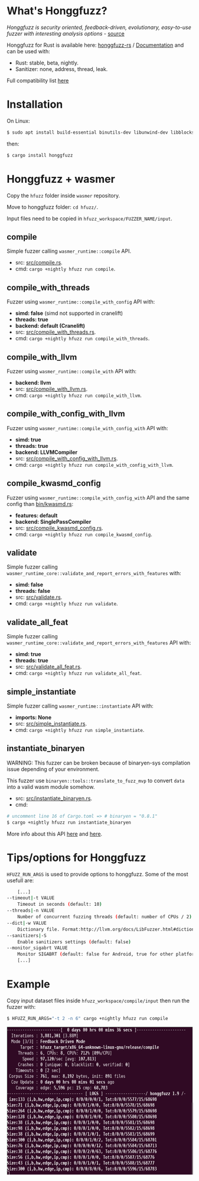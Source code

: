 # What's Honggfuzz?

*Honggfuzz is security oriented, feedback-driven, evolutionary, easy-to-use fuzzer with interesting analysis options* - [source](https://github.com/google/honggfuzz)

Honggfuzz for Rust is available here: [honggfuzz-rs](https://github.com/rust-fuzz/honggfuzz-rs) / [Documentation](https://docs.rs/honggfuzz/0.5.45/honggfuzz/) and can be used with:
- Rust: stable, beta, nightly.
- Sanitizer: none, address, thread, leak.

Full compatibility list [here](https://github.com/rust-fuzz/honggfuzz-rs#compatibility)

# Installation

On Linux:
``` sh
$ sudo apt install build-essential binutils-dev libunwind-dev libblocksruntime-dev
```
then:
``` sh
$ cargo install honggfuzz
```

# Honggfuzz + wasmer

Copy the `hfuzz` folder inside `wasmer` repository.

Move to honggfuzz folder: `cd hfuzz/`.

Input files need to be copied in `hfuzz_workspace/FUZZER_NAME/input`.

## compile

Simple fuzzer calling `wasmer_runtime::compile` API.
- src: [src/compile.rs](hfuzz/src/compile.rs).
- cmd: `cargo +nightly hfuzz run compile`.

## compile_with_threads

Fuzzer using `wasmer_runtime::compile_with_config` API with:
- **simd: false** (simd not supported in cranelift)
- **threads: true**
- **backend: default (Cranelift)**
- src: [src/compile_with_threads.rs](hfuzz/src/compile_with_threads.rs).
- cmd: `cargo +nightly hfuzz run compile_with_threads`.

## compile_with_llvm

Fuzzer using `wasmer_runtime::compile_with` API with:
- **backend: llvm**
- src: [src/compile_with_llvm.rs](hfuzz/src/compile_with_llvm.rs).
- cmd: `cargo +nightly hfuzz run compile_with_llvm`.

## compile_with_config_with_llvm

Fuzzer using `wasmer_runtime::compile_with_config_with` API with:
- **simd: true**
- **threads: true**
- **backend: LLVMCompiler**
- src: [src/compile_with_config_with_llvm.rs](hfuzz/src/compile_with_config_with_llvm.rs).
- cmd: `cargo +nightly hfuzz run compile_with_config_with_llvm`.

## compile_kwasmd_config

Fuzzer using `wasmer_runtime::compile_with_config_with` API and the same config than [bin/kwasmd.rs](https://github.com/wasmerio/wasmer/blob/b9a99492813f2849a751db84faeac28cb8406346/src/bin/kwasmd.rs#L58-L68):
- **features: default**
- **backend: SinglePassCompiler**
- src: [src/compile_kwasmd_config.rs](hfuzz/src/compile_kwasmd_config.rs).
- cmd: `cargo +nightly hfuzz run compile_kwasmd_config`.

## validate

Simple fuzzer calling `wasmer_runtime_core::validate_and_report_errors_with_features` with:
- **simd: false**
- **threads: false**
- src: [src/validate.rs](hfuzz/src/validate.rs).
- cmd: `cargo +nightly hfuzz run validate`.

## validate_all_feat

Simple fuzzer calling `wasmer_runtime_core::validate_and_report_errors_with_features` API with:
- **simd: true**
- **threads: true**
- src: [src/validate_all_feat.rs](hfuzz/src/validate_all_feat.rs).
- cmd: `cargo +nightly hfuzz run validate_all_feat`.

## simple_instantiate

Simple fuzzer calling `wasmer_runtime::instantiate` API with:
- **imports: None**
- src: [src/simple_instantiate.rs](hfuzz/src/simple_instantiate.rs).
- cmd: `cargo +nightly hfuzz run simple_instantiate`.

## instantiate_binaryen

WARNING: This fuzzer can be broken because of binaryen-sys compilation issue depending of your environment.

This fuzzer use `binaryen::tools::translate_to_fuzz_mvp` to convert `data` into a valid wasm module somehow.
- src: [src/instantiate_binaryen.rs](hfuzz/src/instantiate_binaryen.rs).
- cmd:
``` sh
# uncomment line 16 of Cargo.toml => # binaryen = "0.8.1"
$ cargo +nightly hfuzz run instantiate_binaryen
```
More info about this API [here](https://github.com/WebAssembly/binaryen/wiki/Fuzzing#fuzzing) and [here](https://github.com/pepyakin/binaryen-rs).

# Tips/options for Honggfuzz

`HFUZZ_RUN_ARGS` is used to provide options to honggfuzz.
Some of the most usefull are:
``` sh
	[...]
--timeout|-t VALUE
	Timeout in seconds (default: 10)
--threads|-n VALUE
	Number of concurrent fuzzing threads (default: number of CPUs / 2)
--dict|-w VALUE
	Dictionary file. Format:http://llvm.org/docs/LibFuzzer.html#dictionaries
--sanitizers|-S 
	Enable sanitizers settings (default: false)
--monitor_sigabrt VALUE
	Monitor SIGABRT (default: false for Android, true for other platforms)
	[...]
```

# Example

Copy input dataset files inside `hfuzz_workspace/compile/input` then run the fuzzer with:
``` sh
$ HFUZZ_RUN_ARGS="-t 2 -n 6" cargo +nightly hfuzz run compile
```

<p align="center">
	<img src="/images/honggfuzz_interface_compile.png" height="400px"/>
</p>
